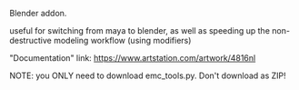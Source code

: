 Blender addon.

useful for switching from maya to blender, as well as speeding up the non-destructive modeling workflow (using modifiers)

"Documentation" link: https://www.artstation.com/artwork/4816nl

NOTE: you ONLY need to download emc_tools.py. Don't download as ZIP!
